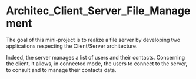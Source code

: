 # Architec_Client_Server_File_Management


The goal of this mini-project is to realize a file server by developing two applications respecting the Client/Server architecture. 

Indeed, the server manages a list of users and their contacts. Concerning the client, it allows, in connected mode, the users to connect to the server, to consult and to manage their contacts data.
